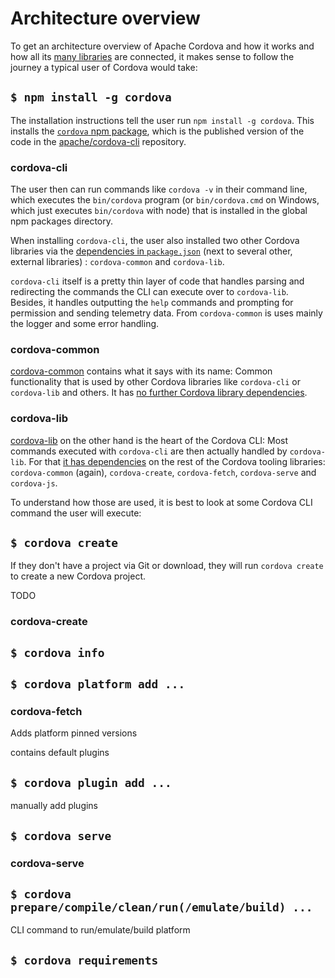 # Architecture overview

To get an architecture overview of Apache Cordova and how it works and how all its [many libraries](https://github.com/apache/cordova) are connected, it makes sense to follow the journey a typical user of Cordova would take:

## `$ npm install -g cordova`

The installation instructions tell the user run `npm install -g cordova`. This installs the [`cordova` npm package](https://www.npmjs.com/package/cordova), which is the published version of the code in the [apache/cordova-cli](https://github.com/apache/cordova-cli) repository.

### cordova-cli

The user then can run commands like `cordova -v` in their command line, which executes the `bin/cordova` program (or `bin/cordova.cmd` on Windows, which just executes `bin/cordova` with node) that is installed in the global npm packages directory.

When installing `cordova-cli`, the user also installed two other Cordova libraries via the [dependencies in `package.json`](https://github.com/apache/cordova-cli/blob/master/package.json) (next to several other, external libraries) : `cordova-common` and `cordova-lib`.

`cordova-cli` itself is a pretty thin layer of code that handles parsing and redirecting the commands the CLI can execute over to `cordova-lib`. Besides, it handles outputting the `help` commands and prompting for permission and sending telemetry data. From `cordova-common` is uses mainly the logger and some error handling.

### cordova-common

[cordova-common](https://github.com/apache/cordova-common) contains what it says with its name: Common functionality that is used by other Cordova libraries like `cordova-cli` or `cordova-lib` and others. It has [no further Cordova library dependencies](https://github.com/apache/cordova-common/blob/master/package.json).

### cordova-lib

[cordova-lib](https://github.com/apache/cordova-common) on the other hand is the heart of the Cordova CLI: Most commands executed with `cordova-cli` are then actually handled by `cordova-lib`. For that [it has dependencies](https://github.com/apache/cordova-lib/blob/master/package.json) on the rest of the Cordova tooling libraries: `cordova-common` (again), `cordova-create`, `cordova-fetch`, `cordova-serve` and `cordova-js`. <!-- TODO Remove `cordova-js` when possible -->

To understand how those are used, it is best to look at some Cordova CLI command the user will execute:

## `$ cordova create`

If they don't have a project via Git or download, they will run `cordova create` to create a new Cordova project. 

TODO

### cordova-create

## `$ cordova info`

## `$ cordova platform add ...`

### cordova-fetch

Adds platform
  pinned versions

contains default plugins

## `$ cordova plugin add ...`

manually add plugins

## `$ cordova serve`

### cordova-serve

## `$ cordova prepare/compile/clean/run(/emulate/build) ...`

CLI command to run/emulate/build platform

## `$ cordova requirements`
